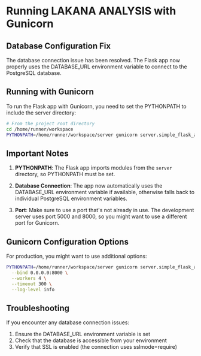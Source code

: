 # Running LAKANA ANALYSIS with Gunicorn

## Database Configuration Fix

The database connection issue has been resolved. The Flask app now properly uses the DATABASE_URL environment variable to connect to the PostgreSQL database.

## Running with Gunicorn

To run the Flask app with Gunicorn, you need to set the PYTHONPATH to include the server directory:

```bash
# From the project root directory
cd /home/runner/workspace
PYTHONPATH=/home/runner/workspace/server gunicorn server.simple_flask_app:app --bind 0.0.0.0:8000
```

## Important Notes

1. **PYTHONPATH**: The Flask app imports modules from the `server` directory, so PYTHONPATH must be set.

2. **Database Connection**: The app now automatically uses the DATABASE_URL environment variable if available, otherwise falls back to individual PostgreSQL environment variables.

3. **Port**: Make sure to use a port that's not already in use. The development server uses port 5000 and 8000, so you might want to use a different port for Gunicorn.

## Gunicorn Configuration Options

For production, you might want to use additional options:

```bash
PYTHONPATH=/home/runner/workspace/server gunicorn server.simple_flask_app:app \
  --bind 0.0.0.0:8000 \
  --workers 4 \
  --timeout 300 \
  --log-level info
```

## Troubleshooting

If you encounter any database connection issues:
1. Ensure the DATABASE_URL environment variable is set
2. Check that the database is accessible from your environment
3. Verify that SSL is enabled (the connection uses sslmode=require)